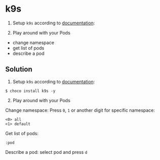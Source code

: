
# k9s

1. Setup `k9s` according to [documentation](https://k9scli.io/topics/install/):

2. Play around with your Pods

  - change namespace
  - get list of pods
  - describe a pod

## Solution


1. Setup `k9s` according to [documentation](https://k9scli.io/topics/install/):

```console
$ choco install k9s -y
```

2. Play around with your Pods

Change namespace: Press `0`, `1` or another digit for specific namespace:

```text
<0> all
<1> default
```

Get list of pods:

```text
:pod
```

Describe a pod: select pod and press `d`
